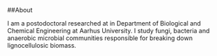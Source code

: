 ##About

I am a postodoctoral researched at in Department of Biological and Chemical Engineering at Aarhus University. I study fungi, bacteria and anaerobic microbial communities responsible for breaking down lignocellulosic biomass. 
